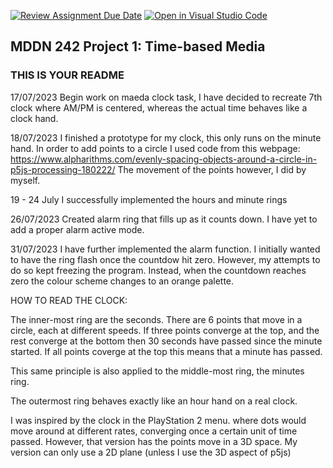 [![Review Assignment Due Date](https://classroom.github.com/assets/deadline-readme-button-24ddc0f5d75046c5622901739e7c5dd533143b0c8e959d652212380cedb1ea36.svg)](https://classroom.github.com/a/JAZAP9dv)
[![Open in Visual Studio Code](https://classroom.github.com/assets/open-in-vscode-718a45dd9cf7e7f842a935f5ebbe5719a5e09af4491e668f4dbf3b35d5cca122.svg)](https://classroom.github.com/online_ide?assignment_repo_id=11440819&assignment_repo_type=AssignmentRepo)
## MDDN 242 Project 1: Time-based Media  

### THIS IS YOUR README

17/07/2023
Begin work on maeda clock task, I have decided to recreate 7th clock where AM/PM is centered, whereas the actual time behaves like a clock hand.

18/07/2023
I finished a prototype for my clock, this only runs on the minute hand. In order to add points to a circle I used code from this webpage:
https://www.alpharithms.com/evenly-spacing-objects-around-a-circle-in-p5js-processing-180222/
The movement of the points however, I did by myself.

19 - 24 July
I successfully implemented the hours and minute rings

26/07/2023
Created alarm ring that fills up as it counts down. I have yet to add a proper alarm active mode.

31/07/2023
I have further implemented the alarm function. I initially wanted to have the ring flash once the countdow hit zero. However, my attempts to do so kept freezing the program. Instead, when the countdown reaches zero the colour scheme changes to an orange palette.


HOW TO READ THE CLOCK:

The inner-most ring are the seconds. There are 6 points that move in a circle, each at different speeds. If three points converge at the top, and the rest converge at the bottom then 30 seconds have passed since the minute started.
If all points coverge at the top this means that a minute has passed.

This same principle is also applied to the middle-most ring, the minutes ring.

The outermost ring behaves exactly like an hour hand on a real clock.

I was inspired by the clock in the PlayStation 2 menu. where dots would move around at different rates, converging once a certain unit of time passed. However, that version has the points move in a 3D space. My version can only use a 2D plane (unless I use the 3D aspect of p5js)